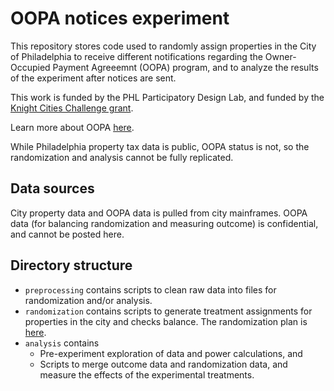 # OOPA notices experiment

This repository stores code used to randomly assign properties in the City of Philadelphia
to receive different notifications regarding the Owner-Occupied Payment Agreeemnt (OOPA) program, 
and to analyze the results of the experiment after notices are sent.

This work is funded by the PHL Participatory Design Lab, and funded by the 
[Knight Cities Challenge grant](https://knightfoundation.org/grants/8000).

Learn more about OOPA
[here](https://beta.phila.gov/services/payments-assistance-taxes/payment-plans/owner-occupied-real-estate-tax-payment-agreement/).

While Philadelphia property tax data is public, OOPA status is not, so the randomization and analysis cannot be fully replicated.

## Data sources

City property data and OOPA data is pulled from city mainframes.
OOPA data (for balancing randomization and measuring outcome) is confidential, and cannot be posted here.

## Directory structure

* `preprocessing` contains scripts to clean raw data into files for randomization and/or analysis.
* `randomization` contains scripts to generate treatment assignments for properties in the city and checks balance. The randomization plan is [here](randomization/README.md).
* `analysis` contains
    * Pre-experiment exploration of data and power calculations, and
    * Scripts to merge outcome data and randomization data, and measure the effects of the experimental treatments.